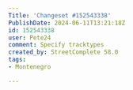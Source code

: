 ```yaml
---
Title: 'Changeset #152543338'
PublishDate: 2024-06-11T13:21:18Z
id: 152543338
user: Pete24
comment: Specify tracktypes
created_by: StreetComplete 58.0
tags:
- Montenegro

---
```

